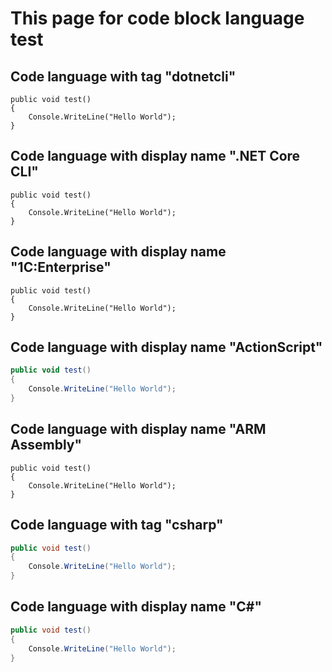 # This page for code block language test

## Code language with tag "dotnetcli"

```dotnetcli
public void test()
{
    Console.WriteLine("Hello World");
}
```

## Code language with display name ".NET Core CLI"

```.NET Core CLI
public void test()
{
    Console.WriteLine("Hello World");
}
```

## Code language with display name "1C:Enterprise"

```1C:Enterprise
public void test()
{
    Console.WriteLine("Hello World");
}
```

## Code language with display name "ActionScript"

```ActionScript
public void test()
{
    Console.WriteLine("Hello World");
}
```

## Code language with display name "ARM Assembly"

```ARM Assembly
public void test()
{
    Console.WriteLine("Hello World");
}
```

## Code language with tag "csharp"

```csharp
public void test()
{
    Console.WriteLine("Hello World");
}
```

## Code language with display name "C#"

```C#
public void test()
{
    Console.WriteLine("Hello World");
}
```
